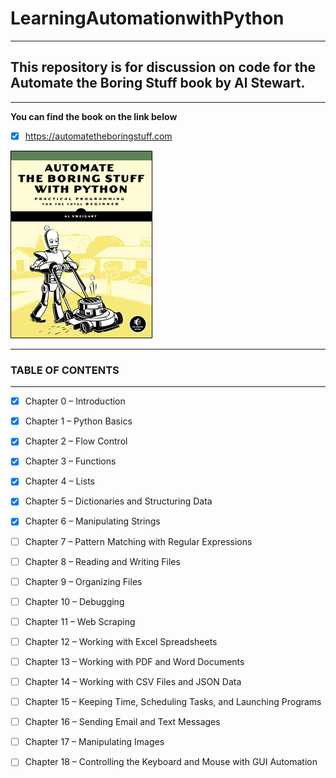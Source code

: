 # LearningAutomationwithPython

---

## This repository is for discussion on code for the Automate the Boring Stuff book by Al Stewart.

---

**You can find the book on the link below**

- [x] https://automatetheboringstuff.com

![](https://github.com/banerjeesamrat/LearningAutomationwithPython/blob/master/automate_cover_medium.png) 

---

### TABLE OF CONTENTS

---

* [x] Chapter 0 – Introduction
* [x] Chapter 1 – Python Basics
* [x] Chapter 2 – Flow Control
* [x] Chapter 3 – Functions
* [x] Chapter 4 – Lists
* [x] Chapter 5 – Dictionaries and Structuring Data
* [x] Chapter 6 – Manipulating Strings
* [ ] Chapter 7 – Pattern Matching with Regular Expressions
* [ ] Chapter 8 – Reading and Writing Files
* [ ] Chapter 9 – Organizing Files
* [ ] Chapter 10 – Debugging
* [ ] Chapter 11 – Web Scraping
* [ ] Chapter 12 – Working with Excel Spreadsheets
* [ ] Chapter 13 – Working with PDF and Word Documents
* [ ] Chapter 14 – Working with CSV Files and JSON Data
* [ ] Chapter 15 – Keeping Time, Scheduling Tasks, and Launching Programs
* [ ] Chapter 16 – Sending Email and Text Messages
* [ ] Chapter 17 – Manipulating Images
* [ ] Chapter 18 – Controlling the Keyboard and Mouse with GUI Automation


